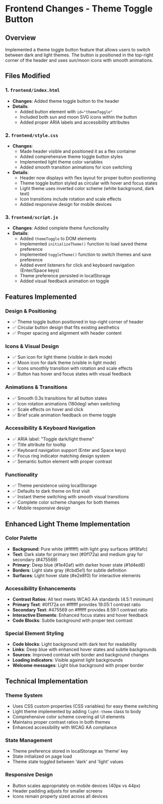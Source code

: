# Frontend Changes - Theme Toggle Button

## Overview
Implemented a theme toggle button feature that allows users to switch between dark and light themes. The button is positioned in the top-right corner of the header and uses sun/moon icons with smooth animations.

## Files Modified

### 1. `frontend/index.html`
- **Changes**: Added theme toggle button to the header
- **Details**: 
  - Added button element with `id="themeToggle"`
  - Included both sun and moon SVG icons within the button
  - Added proper ARIA labels and accessibility attributes

### 2. `frontend/style.css`
- **Changes**: 
  - Made header visible and positioned it as a flex container
  - Added comprehensive theme toggle button styles
  - Implemented light theme color variables
  - Added smooth transition animations for icon switching
- **Details**:
  - Header now displays with flex layout for proper button positioning
  - Theme toggle button styled as circular with hover and focus states
  - Light theme uses inverted color scheme (white background, dark text)
  - Icon transitions include rotation and scale effects
  - Added responsive design for mobile devices

### 3. `frontend/script.js`
- **Changes**: Added complete theme functionality
- **Details**:
  - Added `themeToggle` to DOM elements
  - Implemented `initializeTheme()` function to load saved theme preference
  - Implemented `toggleTheme()` function to switch themes and save preference
  - Added event listeners for click and keyboard navigation (Enter/Space keys)
  - Theme preference persisted in localStorage
  - Added visual feedback animation on toggle

## Features Implemented

### Design & Positioning
- ✅ Theme toggle button positioned in top-right corner of header
- ✅ Circular button design that fits existing aesthetics
- ✅ Proper spacing and alignment with header content

### Icons & Visual Design
- ✅ Sun icon for light theme (visible in dark mode)
- ✅ Moon icon for dark theme (visible in light mode) 
- ✅ Icons smoothly transition with rotation and scale effects
- ✅ Button has hover and focus states with visual feedback

### Animations & Transitions
- ✅ Smooth 0.3s transitions for all button states
- ✅ Icon rotation animations (180deg) when switching
- ✅ Scale effects on hover and click
- ✅ Brief scale animation feedback on theme toggle

### Accessibility & Keyboard Navigation
- ✅ ARIA label: "Toggle dark/light theme"
- ✅ Title attribute for tooltip
- ✅ Keyboard navigation support (Enter and Space keys)
- ✅ Focus ring indicator matching design system
- ✅ Semantic button element with proper contrast

### Functionality
- ✅ Theme persistence using localStorage
- ✅ Defaults to dark theme on first visit
- ✅ Instant theme switching with smooth visual transitions
- ✅ Complete color scheme changes for both themes
- ✅ Mobile responsive design

## Enhanced Light Theme Implementation

### Color Palette
- **Background**: Pure white (#ffffff) with light gray surfaces (#f8fafc)
- **Text**: Dark slate for primary text (#0f172a) and medium gray for secondary (#475569)
- **Primary**: Deep blue (#1e40af) with darker hover state (#1d4ed8)
- **Borders**: Light slate gray (#cbd5e1) for subtle definition
- **Surfaces**: Light hover state (#e2e8f0) for interactive elements

### Accessibility Enhancements
- **Contrast Ratios**: All text meets WCAG AA standards (4.5:1 minimum)
- **Primary Text**: #0f172a on #ffffff provides 19.05:1 contrast ratio
- **Secondary Text**: #475569 on #ffffff provides 8.59:1 contrast ratio
- **Interactive Elements**: Enhanced focus states and hover feedback
- **Code Blocks**: Subtle background with proper text contrast

### Special Element Styling
- **Code blocks**: Light background with dark text for readability
- **Links**: Deep blue with enhanced hover states and subtle backgrounds
- **Sources**: Improved contrast with border and background changes
- **Loading indicators**: Visible against light backgrounds
- **Welcome messages**: Light blue background with proper border

## Technical Implementation

### Theme System
- Uses CSS custom properties (CSS variables) for easy theme switching
- Light theme implemented by adding `light-theme` class to body
- Comprehensive color scheme covering all UI elements
- Maintains proper contrast ratios in both themes
- Enhanced accessibility with WCAG AA compliance

### State Management
- Theme preference stored in localStorage as 'theme' key
- State initialized on page load
- Theme state toggled between 'dark' and 'light' values

### Responsive Design
- Button scales appropriately on mobile devices (40px vs 44px)
- Header padding adjusts for smaller screens
- Icons remain properly sized across all devices